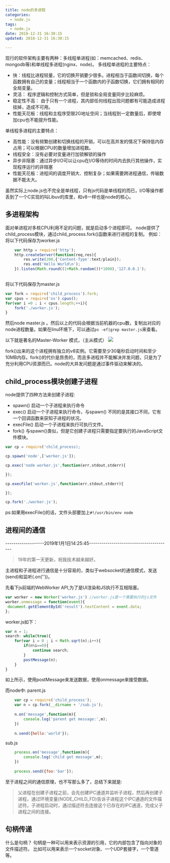 ```yaml
---
title: node的多进程
categories:
  - node.js
tags:
  - node.js
date: 2018-12-31 16:30:15
updated: 2018-12-31 16:30:15

---
```

现行的软件架构主要有两种：多线程单进程(如：memcached、redis、mongodb等)和单线程多进程(nginx、node)。
多线程单进程的主要特点：

- 快：线程比进程轻量，它的切换开销要少很多。进程相当于函数间切换，每个函数拥有自己的变量；线程相当于一个函数内的子函数切换，它们拥有相同的全局变量。
- 灵活： 程序逻辑和控制方式简单，但是锁和全局变量同步比较麻烦。
- 稳定性不高： 由于只有一个进程，其内部任何线程出现问题都有可能造成进程挂掉，造成不可用。
- 性能天花板：线程和主程序受限2G地址空间；当线程到一定数量后，即使增加cpu也不能提升性能。

单线程多进程的主要特点：

- 高性能：没有频繁创建和切换线程的开销，可以在高并发的情况下保持低内存占用；可以根据CPU的数量增加进程数。
- 线程安全：没有必要对变量进行加锁解锁的操作
- 异步非阻塞：通过异步I/O可以让cpu在I/O等待的时间内去执行其他操作，实现程序运行的非阻塞
- 性能天花板：进程间的调度开销大、控制复杂；如果需要跨进程通信，传输数据不能太大。

虽然实际上node.js也不完全是单线程，只有js代码是单线程的而已，I/O等操作都丢到了一个C实现的叫Libuv的库里，和v8一样也是node的核心。

## 多进程架构
面对单进程对多核CPU利用不足的问题，就是启动多个进程即可。
node提供了child_process模块，通过child_process.fork()函数来进行进程的复制。
例如：
将以下代码保存为worker.js
```js
	var http = require('http');
	http.createServer(function(req,res){
		res.write(200,{'Content-Type':text/plain});
		res.end('Hello World\n');
	}).listen(Math.round((1+Math.random())*1000),'127.0.0.1');
	
```
将以下代码保存为master.js
```js
var fork = require('child_process').fork;
var cpus = require('os').cpus();
for(var i =0 ; i < cpus.length;++i){
	fork('./worker.js');
}
```
然后node master.js 。然后以上的代码会根据当前机器的cpu数，复制出对应的node进程数量。如果在linu环境下，可以通过`ps -ef|grep master.js`来查看。

以下就是著名的Master-Worker 模式，（主从模式）
![](https://proxy.qnoss.seeln.com/images/child_process.png)

fork()出来的这个进程拥有独立的v8实例。它需要至少30毫秒启动时间和至少10MB内存。fork()的代价是昂贵的，而且多进程并不能解决并发问题，只是为了充分利用CPU资源而已。node的大并发问题是通过事件驱动来解决的。

## child_process模块创建子进程
node提供了四种方法来创建子进程:
- spawn() 启动一个子进程来执行命令
- exec() 启动一个子进程来执行命令，与spawn() 不同的是其接口不同，它有一个回调函数来获知子进程的状况。
- execFile() 启动一个子进程来执行可执行文件。
- fork() 与spawn()类似，但是它创建子进程只需要指定要执行的JavaScript文件模块。

```js
var cp = require('child_process);

cp.spawn('node',['worker.js']);

cp.exec('node worker.js',function(err,stdout,stderr){

});

cp.execFile('worker.js',function(err,stdout,stderr){

});

cp.fork('./worker.js');
```
ps:如果用execFile()的话，文件头部要加上`#!/usr/bin/env node`
<!--more-->
## 进程间的通信
-------------------2019年1月1日14:25:45----------------------------------------
>19年的第一天更新，祝我技术越来越好。

主进程和子进程进行通信是十分容易的，类似于websocket的通信模式，发送(send)和监听(.on(''))。

先看下js前端的WebWorker API,为了是UI渲染和JS执行不互相阻塞。
```js
var worker = new Worker('worker.js') //worker.js是一个需要执行的js文件
worker.onmessage = function(event){
 document.getElementById('result').textContent = event.data;
};

```
worker.js如下：
```js
var n = 1;
search: while(true){
	for(var i = 0 ; i < Math.sqrt(n);i++){
		if(n%i==0){
			continue search;
		}
		postMessage(n);
	}
}
```
如上所示，使用postMessage来发送数据，使用onmessage来接受数据。

而node中:
parent.js
```js
	var cp = require('child_process');
	var n = cp.fork(__dirname + '/sub.js');
	
	n.on('message',function(m){
		console.log('parent get message:',m);
	})
	
	n.send({hello:'world'});
```
sub.js
```js
	process.on('message',function(m){
		console.log('child get message',m);
	})
	
	process.send({foo:'bar'});
```
至于进程之间的通信原理，也不写那么多了，总结下来就是:
> 父进程在创建子进程之前，会先创建IPC通道并监听子进程，然后再创建子进程，通过环境变量(NODE_CHILD_FD)告诉子进程这个IPC通道的文件描述符。子进程启动时，通过描述符去连接这个已存在的IPC通道，完成父子进程之间的连接。

## 句柄传递
什么是句柄？
句柄是一种可以用来表示资源的引用，它的内部包含了指向对象的文件描述符。 比如可以用来表示一个socket对象、一个UDP套接字，一个管道等。
